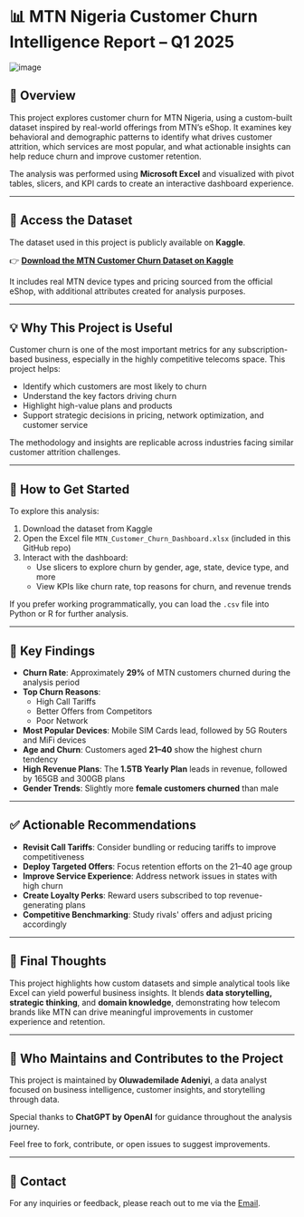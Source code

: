 # 📊 MTN Nigeria Customer Churn Intelligence Report – Q1 2025


![image](https://github.com/user-attachments/assets/f55a0e26-3aff-4de8-91ce-f43dfe8bcc64)


## 🧭 Overview

This project explores customer churn for MTN Nigeria, using a custom-built dataset inspired by real-world offerings from MTN’s eShop. It examines key behavioral and demographic patterns to identify what drives customer attrition, which services are most popular, and what actionable insights can help reduce churn and improve customer retention.

The analysis was performed using **Microsoft Excel** and visualized with pivot tables, slicers, and KPI cards to create an interactive dashboard experience.

---

## 📂 Access the Dataset

The dataset used in this project is publicly available on **Kaggle**.

👉 [**Download the MTN Customer Churn Dataset on Kaggle**](https://www.kaggle.com/datasets/oluwademiladeadeniyi/mtn-nigeria-customer-churn)

It includes real MTN device types and pricing sourced from the official eShop, with additional attributes created for analysis purposes.

---

## 💡 Why This Project is Useful

Customer churn is one of the most important metrics for any subscription-based business, especially in the highly competitive telecoms space. This project helps:

- Identify which customers are most likely to churn  
- Understand the key factors driving churn  
- Highlight high-value plans and products  
- Support strategic decisions in pricing, network optimization, and customer service  

The methodology and insights are replicable across industries facing similar customer attrition challenges.

---

## 🚀 How to Get Started

To explore this analysis:

1. Download the dataset from Kaggle  
2. Open the Excel file `MTN_Customer_Churn_Dashboard.xlsx` (included in this GitHub repo)  
3. Interact with the dashboard:
   - Use slicers to explore churn by gender, age, state, device type, and more  
   - View KPIs like churn rate, top reasons for churn, and revenue trends  

If you prefer working programmatically, you can load the `.csv` file into Python or R for further analysis.

---

## 📌 Key Findings

- **Churn Rate**: Approximately **29%** of MTN customers churned during the analysis period  
- **Top Churn Reasons**:
  - High Call Tariffs  
  - Better Offers from Competitors  
  - Poor Network  
- **Most Popular Devices**: Mobile SIM Cards lead, followed by 5G Routers and MiFi devices  
- **Age and Churn**: Customers aged **21–40** show the highest churn tendency  
- **High Revenue Plans**: The **1.5TB Yearly Plan** leads in revenue, followed by 165GB and 300GB plans  
- **Gender Trends**: Slightly more **female customers churned** than male  

---

## ✅ Actionable Recommendations

- **Revisit Call Tariffs**: Consider bundling or reducing tariffs to improve competitiveness  
- **Deploy Targeted Offers**: Focus retention efforts on the 21–40 age group  
- **Improve Service Experience**: Address network issues in states with high churn  
- **Create Loyalty Perks**: Reward users subscribed to top revenue-generating plans  
- **Competitive Benchmarking**: Study rivals' offers and adjust pricing accordingly  

---

## 🎯 Final Thoughts

This project highlights how custom datasets and simple analytical tools like Excel can yield powerful business insights. It blends **data storytelling, strategic thinking**, and **domain knowledge**, demonstrating how telecom brands like MTN can drive meaningful improvements in customer experience and retention.

---

## 👥 Who Maintains and Contributes to the Project

This project is maintained by **Oluwademilade Adeniyi**, a data analyst focused on business intelligence, customer insights, and storytelling through data.

Special thanks to **ChatGPT by OpenAI** for guidance throughout the analysis journey.

Feel free to fork, contribute, or open issues to suggest improvements.

---

## 💬 Contact

For any inquiries or feedback, please reach out to me via the [Email](mailto:adeniyioluwademilade@gmail.com).
